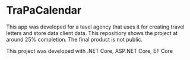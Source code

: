 # TraPaCalendar

This app was developed for a tavel agency that uses it for creating travel letters and store data client data. This repositiory shows the project at around 25% completion. The final product is not public.

This project was developed with .NET Core, ASP.NET Core, EF Core
